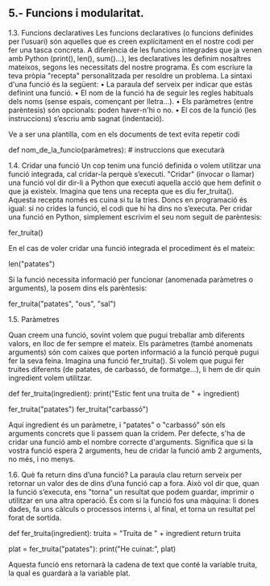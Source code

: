 



## 5.- Funcions i modularitat.



1.3. Funcions declaratives
Les funcions declaratives (o funcions definides per l’usuari) són aquelles que es creen explícitament en el nostre codi per fer una
tasca concreta. A diferència de les funcions integrades que ja venen amb Python (print(), len(), sum()...), les declaratives les
definim nosaltres mateixos, segons les necessitats del nostre programa.
És com escriure la teva pròpia "recepta" personalitzada per resoldre un problema. La sintaxi d'una funció és la següent:
• La paraula def serveix per indicar que estàs definint una funció.
• El nom de la funció ha de seguir les regles habituals dels noms (sense espais, començant per lletra...).
• Els paràmetres (entre parèntesis) són opcionals: poden haver-n'hi o no.
• El cos de la funció (les instruccions) s’escriu amb sagnat (indentació).


Ve a ser una plantilla, com en els documents de text evita repetir codi 

def nom_de_la_funcio(paràmetres):
    # instruccions que executarà



1.4. Cridar una funció
Un cop tenim una funció definida o volem utilitzar una funció integrada, cal cridar-la perquè s’executi. "Cridar" (invocar o llamar) una
funció vol dir dir-li a Python que executi aquella acció que hem definit o que ja existeix.
Imagina que tens una recepta que es diu fer_truita(). Aquesta recepta només es cuina si tu la tries. Doncs en programació és
igual: si no crides la funció, el codi que hi ha dins no s’executa.
Per cridar una funció en Python, simplement escrivim el seu nom seguit de parèntesis:

fer_truita()

En el cas de voler cridar una funció integrada el procediment és el mateix:

len("patates")


Si la funció necessita informació per funcionar (anomenada paràmetres o arguments), la posem dins els parèntesis:

fer_truita("patates", "ous", "sal")


1.5. Paràmetres

Quan creem una funció, sovint volem que pugui treballar amb diferents valors, en lloc de fer sempre el mateix. Els paràmetres
(també anomenats arguments) són com caixes que porten informació a la funció perquè pugui fer la seva feina.
Imagina una funció fer_truita(). Si volem que pugui fer truites diferents (de patates, de carbassó, de formatge...), li hem de dir
quin ingredient volem utilitzar.

def fer_truita(ingredient):
    print("Estic fent una truita de " + ingredient)

fer_truita("patates")
fer_truita("carbassó")


Aquí ingredient és un paràmetre, i "patates" o "carbassó" són els arguments concrets que li passem quan la cridem. Per
defecte, s'ha de cridar una funció amb el nombre correcte d'arguments. Significa que si la vostra funció espera 2 arguments, heu de
cridar la funció amb 2 arguments, no més, i no menys.



1.6. Què fa return dins d’una funció?
La paraula clau return serveix per retornar un valor des de dins d’una funció cap a fora. Això vol dir que, quan la funció s’executa,
ens "torna" un resultat que podem guardar, imprimir o utilitzar en una altra operació.
És com si la funció fos una màquina: li dones dades, fa uns càlculs o processos interns i, al final, et torna un resultat pel forat de
sortida.

def fer_truita(ingredient):
    truita = "Truita de " + ingredient
    return truita

plat = fer_truita("patates"):
print("He cuinat:", plat)


Aquesta funció ens retornarà la cadena de text que conté la variable truita, la qual es guardarà a la variable plat.



